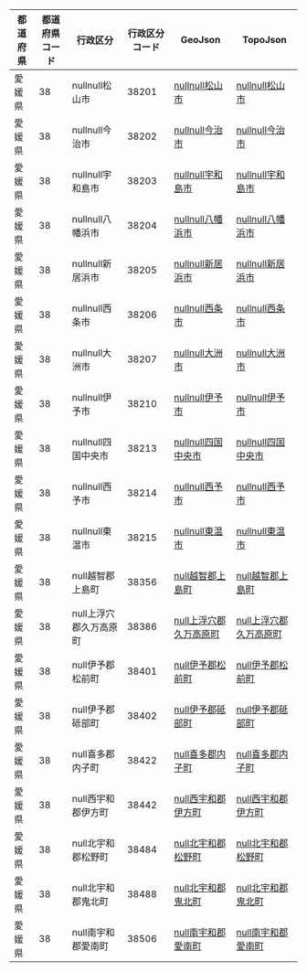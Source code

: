 | 都道府県 | 都道府県コード | 行政区分 | 行政区分コード | GeoJson | TopoJson |
|-----------|--------------|--------- |--------------|------|------|
| 愛媛県 | 38 | nullnull松山市 | 38201 | [nullnull松山市](/geojson/cities/38/38201.json) | [nullnull松山市](/topojson/cities/38/38201.topojson) |
| 愛媛県 | 38 | nullnull今治市 | 38202 | [nullnull今治市](/geojson/cities/38/38202.json) | [nullnull今治市](/topojson/cities/38/38202.topojson) |
| 愛媛県 | 38 | nullnull宇和島市 | 38203 | [nullnull宇和島市](/geojson/cities/38/38203.json) | [nullnull宇和島市](/topojson/cities/38/38203.topojson) |
| 愛媛県 | 38 | nullnull八幡浜市 | 38204 | [nullnull八幡浜市](/geojson/cities/38/38204.json) | [nullnull八幡浜市](/topojson/cities/38/38204.topojson) |
| 愛媛県 | 38 | nullnull新居浜市 | 38205 | [nullnull新居浜市](/geojson/cities/38/38205.json) | [nullnull新居浜市](/topojson/cities/38/38205.topojson) |
| 愛媛県 | 38 | nullnull西条市 | 38206 | [nullnull西条市](/geojson/cities/38/38206.json) | [nullnull西条市](/topojson/cities/38/38206.topojson) |
| 愛媛県 | 38 | nullnull大洲市 | 38207 | [nullnull大洲市](/geojson/cities/38/38207.json) | [nullnull大洲市](/topojson/cities/38/38207.topojson) |
| 愛媛県 | 38 | nullnull伊予市 | 38210 | [nullnull伊予市](/geojson/cities/38/38210.json) | [nullnull伊予市](/topojson/cities/38/38210.topojson) |
| 愛媛県 | 38 | nullnull四国中央市 | 38213 | [nullnull四国中央市](/geojson/cities/38/38213.json) | [nullnull四国中央市](/topojson/cities/38/38213.topojson) |
| 愛媛県 | 38 | nullnull西予市 | 38214 | [nullnull西予市](/geojson/cities/38/38214.json) | [nullnull西予市](/topojson/cities/38/38214.topojson) |
| 愛媛県 | 38 | nullnull東温市 | 38215 | [nullnull東温市](/geojson/cities/38/38215.json) | [nullnull東温市](/topojson/cities/38/38215.topojson) |
| 愛媛県 | 38 | null越智郡上島町 | 38356 | [null越智郡上島町](/geojson/cities/38/38356.json) | [null越智郡上島町](/topojson/cities/38/38356.topojson) |
| 愛媛県 | 38 | null上浮穴郡久万高原町 | 38386 | [null上浮穴郡久万高原町](/geojson/cities/38/38386.json) | [null上浮穴郡久万高原町](/topojson/cities/38/38386.topojson) |
| 愛媛県 | 38 | null伊予郡松前町 | 38401 | [null伊予郡松前町](/geojson/cities/38/38401.json) | [null伊予郡松前町](/topojson/cities/38/38401.topojson) |
| 愛媛県 | 38 | null伊予郡砥部町 | 38402 | [null伊予郡砥部町](/geojson/cities/38/38402.json) | [null伊予郡砥部町](/topojson/cities/38/38402.topojson) |
| 愛媛県 | 38 | null喜多郡内子町 | 38422 | [null喜多郡内子町](/geojson/cities/38/38422.json) | [null喜多郡内子町](/topojson/cities/38/38422.topojson) |
| 愛媛県 | 38 | null西宇和郡伊方町 | 38442 | [null西宇和郡伊方町](/geojson/cities/38/38442.json) | [null西宇和郡伊方町](/topojson/cities/38/38442.topojson) |
| 愛媛県 | 38 | null北宇和郡松野町 | 38484 | [null北宇和郡松野町](/geojson/cities/38/38484.json) | [null北宇和郡松野町](/topojson/cities/38/38484.topojson) |
| 愛媛県 | 38 | null北宇和郡鬼北町 | 38488 | [null北宇和郡鬼北町](/geojson/cities/38/38488.json) | [null北宇和郡鬼北町](/topojson/cities/38/38488.topojson) |
| 愛媛県 | 38 | null南宇和郡愛南町 | 38506 | [null南宇和郡愛南町](/geojson/cities/38/38506.json) | [null南宇和郡愛南町](/topojson/cities/38/38506.topojson) |

